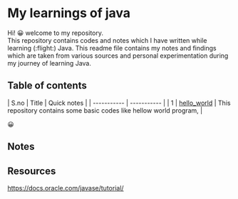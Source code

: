 # My learnings of java
Hi! :grinning: welcome to my repository.  
This repository contains codes and notes which I have written while learning (:flight:) Java. This readme file contains my notes and findings which are taken from various sources and personal experimentation during my journey of learning Java.

## Table of contents


| S.no | Title | Quick notes | 
| ----------- | ----------- |
| 1 |  [hello_world](!hello_world) | This repository contains some basic codes like hellow world program, |  

 
:grinning:

## Notes




## Resources

https://docs.oracle.com/javase/tutorial/
